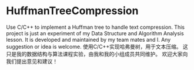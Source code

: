 # HuffmanTreeCompression
Use C/C++ to implement a Huffman tree to handle text compression.
This project is just an experiment of my Data Structure and 
Algorithm Analysis lesson. It is developed and maintained by my 
team mates and I.
Any suggestion or idea is welcome.
使用C/C++实现哈弗曼树，用于文本压缩。
这只是我的数据结构与算法课程实验，由我和我的小组成员共同维护。
欢迎大家向我们提出意见和建议！
